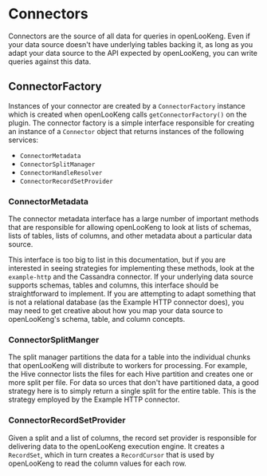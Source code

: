 
# Connectors

Connectors are the source of all data for queries in openLooKeng. Even if your data source doesn\'t have underlying tables backing it, as long as you adapt your data source to the API expected by openLooKeng, you can write queries against this data.

## ConnectorFactory

Instances of your connector are created by a `ConnectorFactory` instance which is created when openLooKeng calls `getConnectorFactory()` on the plugin.
The connector factory is a simple interface responsible for creating an instance of a `Connector` object that returns instances of the following services:

-   `ConnectorMetadata`
-   `ConnectorSplitManager`
-   `ConnectorHandleResolver`
-   `ConnectorRecordSetProvider`

### ConnectorMetadata

The connector metadata interface has a large number of important methods that are responsible for allowing openLooKeng to look at lists of schemas, lists of tables, lists of columns, and other metadata about a particular data source.

This interface is too big to list in this documentation, but if you are interested in seeing strategies for implementing these methods, look at the `example-http` and the Cassandra
connector. If your underlying data source supports schemas, tables and columns, this interface should be straightforward to implement. If you are attempting to adapt something that is not a relational database (as
the Example HTTP connector does), you may need to get creative about how you map your data source to openLooKeng\'s schema, table, and column concepts.

### ConnectorSplitManger

The split manager partitions the data for a table into the individual chunks that openLooKeng will distribute to workers for processing. For example, the Hive connector lists the files for each Hive partition and creates
one or more split per file. For data so urces that don\'t have partitioned data, a good strategy here is to simply return a single split for the entire table. This is the strategy employed by the Example HTTP connector.

### ConnectorRecordSetProvider

Given a split and a list of columns, the record set provider is responsible for delivering data to the openLooKeng execution engine. It creates a `RecordSet`, which in turn creates a `RecordCursor` that is used by openLooKeng to read the column values for each row.
